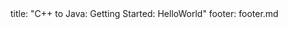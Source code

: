 <frontmatter>
title: "C++ to Java: Getting Started: HelloWorld"
footer: footer.md
</frontmatter>

<include src="unit-inPage-asFlat.md" boilerplate />
